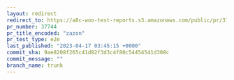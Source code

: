 ```yaml
---
layout: redirect
redirect_to: https://a8c-woo-test-reports.s3.amazonaws.com/public/pr/37744/e2e/index.html
pr_number: 37744
pr_title_encoded: "zazon"
pr_test_type: e2e
last_published: "2023-04-17 03:45:15 +0000"
commit_sha: 9ae8208f265c41d82f3d3c4f80c54454541d308c
commit_message: ""
branch_name: trunk
---
```

